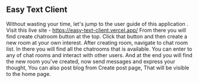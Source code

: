 ## Easy Text Client 

Without wasting your time, let's jump to the user guide of this application . Visit this live site - https://easy-text-client.vercel.app/
From there you will find create chatroom button at the top. Click that button and then create a new room at your own interest. After creating room, navigate to chat room list. In there you will find all the chatrooms that is available. You can enter to any of chat rooms and interact with other users. And at the end you will find the new room you've created, now send messages and express your thought, You can also post blog from Create post page, That will be visible to the home page.
